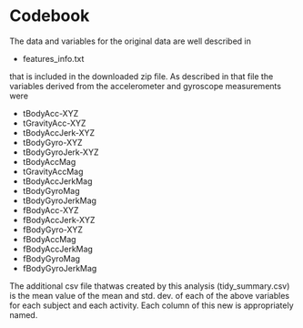 # Codebook

The data and variables for the original data are well described in

* features_info.txt

that is included in the downloaded zip file.  As described in that file the variables derived from the accelerometer and gyroscope measurements were 

* tBodyAcc-XYZ
* tGravityAcc-XYZ
* tBodyAccJerk-XYZ
* tBodyGyro-XYZ
* tBodyGyroJerk-XYZ
* tBodyAccMag
* tGravityAccMag
* tBodyAccJerkMag
* tBodyGyroMag
* tBodyGyroJerkMag
* fBodyAcc-XYZ
* fBodyAccJerk-XYZ
* fBodyGyro-XYZ
* fBodyAccMag
* fBodyAccJerkMag
* fBodyGyroMag
* fBodyGyroJerkMag

The additional csv file thatwas created by this analysis (tidy_summary.csv) is the mean value of the mean and std. dev. of each of the above variables for each subject and each activity.  Each column  of this new is appropriately named. 
